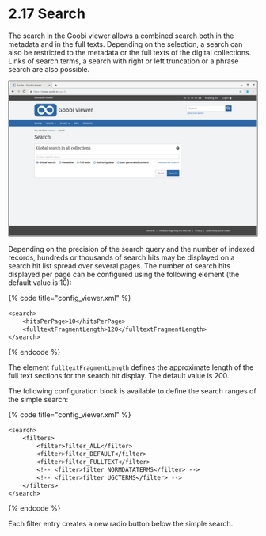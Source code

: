 # 2.17 Search

The search in the Goobi viewer allows a combined search both in the metadata and in the full texts. Depending on the selection, a search can also be restricted to the metadata or the full texts of the digital collections. Links of search terms, a search with right or left truncation or a phrase search are also possible.

![Simple search](../../.gitbook/assets/2.17.png)

Depending on the precision of the search query and the number of indexed records, hundreds or thousands of search hits may be displayed on a search hit list spread over several pages. The number of search hits displayed per page can be configured using the following element \(the default value is 10\):

{% code title="config\_viewer.xml" %}
```markup
<search>
    <hitsPerPage>10</hitsPerPage>
    <fulltextFragmentLength>120</fulltextFragmentLength>
</search>
```
{% endcode %}

The element `fulltextFragmentLength` defines the approximate length of the full text sections for the search hit display. The default value is 200. 

The following configuration block is available to define the search ranges of the simple search:

{% code title="config\_viewer.xml" %}
```markup
<search>
    <filters>
        <filter>filter_ALL</filter>
        <filter>filter_DEFAULT</filter>
        <filter>filter_FULLTEXT</filter>
        <!-- <filter>filter_NORMDATATERMS</filter> -->
        <!-- <filter>filter_UGCTERMS</filter> -->
    </filters>
</search>
```
{% endcode %}

Each filter entry creates a new radio button below the simple search.


